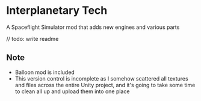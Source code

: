 # Interplanetary Tech
A Spaceflight Simulator mod that adds new engines and various parts

// todo: write readme

## Note
- Balloon mod is included
- This version control is incomplete as I somehow scattered all textures and files across the entire Unity project, and it's going to take some time to clean all up and upload them into one place
